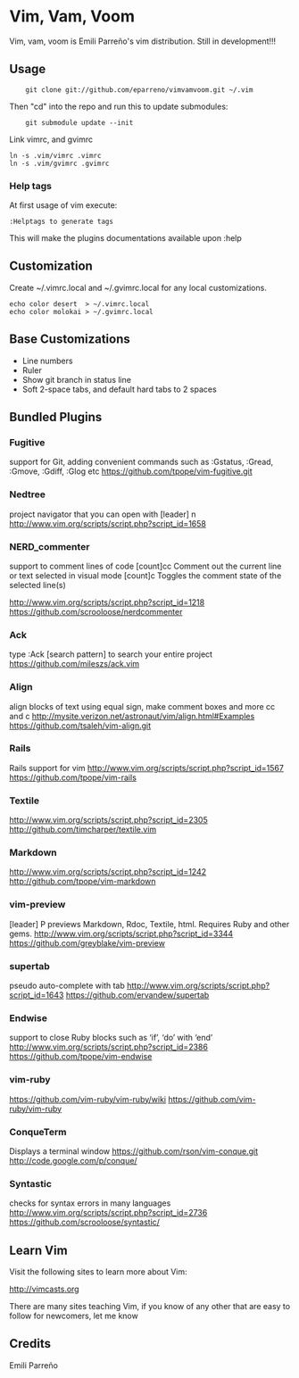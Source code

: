 # Vim, Vam, Voom

Vim, vam, voom is Emili Parreño's vim distribution. Still in development!!!

## Usage

		git clone git://github.com/eparreno/vimvamvoom.git ~/.vim

Then "cd" into the repo and run this to update submodules:

		git submodule update --init

Link vimrc, and gvimrc

    ln -s .vim/vimrc .vimrc
    ln -s .vim/gvimrc .gvimrc		

### Help tags

At first usage of vim execute:
	
	:Helptags to generate tags

This will make the plugins documentations available upon :help

## Customization

Create ~/.vimrc.local and ~/.gvimrc.local for any local customizations.

    echo color desert  > ~/.vimrc.local
    echo color molokai > ~/.gvimrc.local

## Base Customizations

* Line numbers
* Ruler
* Show git branch in status line
* Soft 2-space tabs, and default hard tabs to 2 spaces

## Bundled Plugins

### Fugitive

support for Git, adding convenient commands such as :Gstatus, :Gread, :Gmove, :Gdiff, :Glog etc
https://github.com/tpope/vim-fugitive.git

### Nedtree

project navigator that you can open with [leader] n
http://www.vim.org/scripts/script.php?script_id=1658

### NERD_commenter

support to comment lines of code
[count]<leader>cc 
Comment out the current line or text selected in visual mode
[count]<leader>c<space>
Toggles the comment state of the selected line(s)

	
http://www.vim.org/scripts/script.php?script_id=1218
https://github.com/scrooloose/nerdcommenter

### Ack

type :Ack [search pattern] to search your entire project
https://github.com/mileszs/ack.vim

### Align

align blocks of text using equal sign, make comment boxes and more
<leader>cc and <leader>c<space>
http://mysite.verizon.net/astronaut/vim/align.html#Examples
https://github.com/tsaleh/vim-align.git


### Rails

Rails support for vim
http://www.vim.org/scripts/script.php?script_id=1567
https://github.com/tpope/vim-rails

### Textile

http://www.vim.org/scripts/script.php?script_id=2305
http://github.com/timcharper/textile.vim

### Markdown

http://www.vim.org/scripts/script.php?script_id=1242
http://github.com/tpope/vim-markdown

### vim-preview

[leader] P previews Markdown, Rdoc, Textile, html. Requires Ruby and other gems.
http://www.vim.org/scripts/script.php?script_id=3344
https://github.com/greyblake/vim-preview

### supertab

pseudo auto-complete with tab
http://www.vim.org/scripts/script.php?script_id=1643
https://github.com/ervandew/supertab

### Endwise

support to close Ruby blocks such as ‘if’, ‘do’ with ‘end’
http://www.vim.org/scripts/script.php?script_id=2386
https://github.com/tpope/vim-endwise

### vim-ruby

https://github.com/vim-ruby/vim-ruby/wiki
https://github.com/vim-ruby/vim-ruby

### ConqueTerm

<C-e> Displays a terminal window
https://github.com/rson/vim-conque.git
http://code.google.com/p/conque/

### Syntastic

checks for syntax errors in many languages
http://www.vim.org/scripts/script.php?script_id=2736
https://github.com/scrooloose/syntastic/

## Learn Vim

Visit the following sites to learn more about Vim:

http://vimcasts.org

There are many sites teaching Vim, if you know of any other that are easy
to follow for newcomers, let me know

## Credits

Emili Parreño
